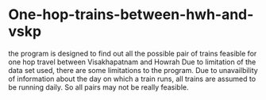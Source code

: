 # One-hop-trains-between-hwh-and-vskp
the program is designed to find out all the possible pair of trains feasible for one hop travel between Visakhapatnam and Howrah
Due to limitation of the data set used, there are some limitations to the program. Due to unavailbility of information about the day on which a train runs, all trains are assumed to be running daily. So all pairs may not be really feasible.

